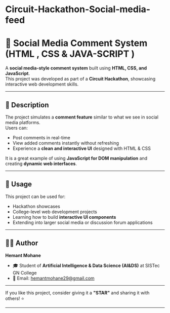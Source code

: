 # Circuit-Hackathon-Social-media-feed
# 💬 Social Media Comment System (HTML , CSS & JAVA-SCRIPT )

A **social media-style comment system** built using **HTML, CSS, and JavaScript**.  
This project was developed as part of a **Circuit Hackathon**, showcasing interactive web development skills.

---

## 📖 Description

The project simulates a **comment feature** similar to what we see in social media platforms.  
Users can:
- Post comments in real-time  
- View added comments instantly without refreshing  
- Experience a **clean and interactive UI** designed with HTML & CSS  

It is a great example of using **JavaScript for DOM manipulation** and creating **dynamic web interfaces**.

---

## 🚀 Usage

This project can be used for:
- Hackathon showcases  
- College-level web development projects  
- Learning how to build **interactive UI components**  
- Extending into larger social media or discussion forum applications  

---
## 👨‍💻 Author

**Hemant Mohane**  
- 🎓 Student of **Artificial Intelligence & Data Science (AI&DS)** at SISTec GN College  
- 📧 Email: [hemantmohane29@gmail.com](mailto:hemantmohane29@gmail.com)  

---

If you like this project, consider giving it a **"STAR"** and sharing it with others! ⭐

---

